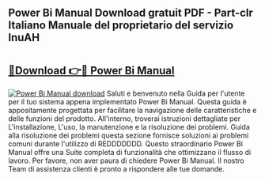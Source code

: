 ## Power Bi Manual Download gratuit PDF - Part-clr Italiano Manuale del proprietario del servizio lnuAH

# <h2><a href="http://dfbpdr.blite.top/?on=Power+Bi+Manual">🔗Download 👉🔴 Power Bi Manual</a></h2>

[![Power Bi Manual download](https://i.imgur.com/lujVjoI.png)](http://dfbpdr.blite.top/?on=Power+Bi+Manual)
Saluti e benvenuto nella Guida per l'utente per il tuo sistema appena implementato Power Bi Manual. Questa guida è appositamente progettata per facilitare la navigazione delle caratteristiche e delle funzioni del prodotto. All'interno, troverai istruzioni dettagliate per L'installazione, L'uso, la manutenzione e la risoluzione dei problemi. Guida alla risoluzione dei problemi questa sezione fornisce soluzioni ai problemi comuni durante l'utilizzo di REDDDDDDD. Questo straordinario Power Bi Manual offre una Suite completa di funzionalità che ottimizzano il flusso di lavoro. Per favore, non aver paura di chiedere Power Bi Manual. Il nostro Team di assistenza clienti è pronto a rispondere alle tue domande.
